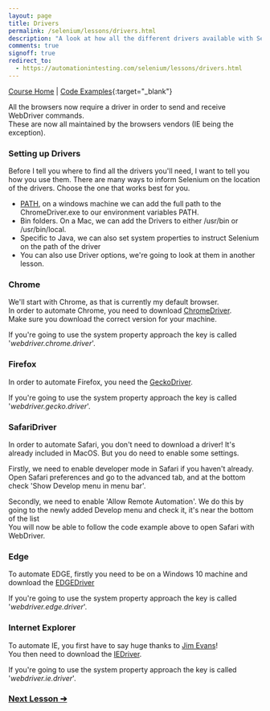 ```yaml
---
layout: page
title: Drivers
permalink: /selenium/lessons/drivers.html
description: "A look at how all the different drivers available with Selenium WebDriver work"
comments: true
signoff: true
redirect_to:
  - https://automationintesting.com/selenium/lessons/drivers.html
---
```

[Course Home](../course) \| [Code Examples](https://github.com/FriendlyTester/Selenium-WebDriver-Examples/blob/master/java/src/test/java/lessons/A_Drivers.java){:target="_blank"}

All the browsers now require a driver in order to send and receive WebDriver commands.  
These are now all maintained by the browsers vendors (IE being the exception).

### Setting up Drivers
Before I tell you where to find all the drivers you'll need, I want to tell you how you use them.
There are many ways to inform Selenium on the location of the drivers. Choose the one that works best for you.

* [PATH](https://stackoverflow.com/questions/44272416/how-to-add-a-folder-to-path-environment-variable-in-windows-10-with-screensho), on a windows machine we can add the full path to the ChromeDriver.exe to our environment variables PATH.
* Bin folders. On a Mac, we can add the Drivers to either /usr/bin or /usr/bin/local.
* Specific to Java, we can also set system properties to instruct Selenium on the path of the driver
* You can also use Driver options, we're going to look at them in another lesson.

### Chrome
We'll start with Chrome, as that is currently my default browser.  
In order to automate Chrome, you need to download [ChromeDriver](https://sites.google.com/a/chromium.org/chromedriver/downloads).  
Make sure you download the correct version for your machine.

If you're going to use the system property approach the key is called '_webdriver.chrome.driver_'.

### Firefox
In order to automate Firefox, you need the [GeckoDriver](https://github.com/mozilla/geckodriver/releases).

If you're going to use the system property approach the key is called '_webdriver.gecko.driver_'.

### SafariDriver
In order to automate Safari, you don't need to download a driver! It's already included in MacOS. But you do need to enable some settings.

Firstly, we need to enable developer mode in Safari if you haven't already.  
Open Safari preferences and go to the advanced tab, and at the bottom check 'Show Develop menu in menu bar'.

Secondly, we need to enable 'Allow Remote Automation'. We do this by going to the newly added Develop menu and check it, it's near the bottom of the list  
You will now be able to follow the code example above to open Safari with WebDriver. 

### Edge
To automate EDGE, firstly you need to be on a Windows 10 machine and download the [EDGEDriver](https://developer.microsoft.com/en-us/microsoft-edge/tools/webdriver/)

If you're going to use the system property approach the key is called '_webdriver.edge.driver_'.

### Internet Explorer
To automate IE, you first have to say huge thanks to [Jim Evans](https://twitter.com/jimevansmusic)!  
You then need to download the [IEDriver](https://github.com/SeleniumHQ/selenium/wiki/InternetExplorerDriver).

If you're going to use the system property approach the key is called '_webdriver.ie.driver_'.

### [Next Lesson &#10132;](../lessons/navigation)